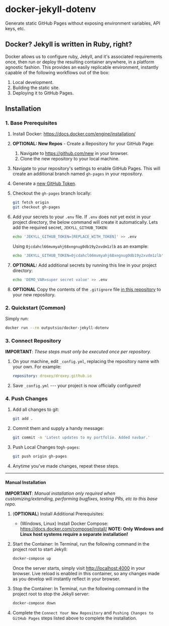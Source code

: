 # docker-jekyll-dotenv

Generate static GitHub Pages without exposing environment variables, API keys, etc.

## Docker? Jekyll is written in Ruby, right?

Docker allows us to configure ruby, Jekyll, and it's associated requirements once, then run or deploy the resulting container anywhere, in a platform agnostic fashion.
This provides an easily replicable environment, instantly capable of the following workflows out of the box:

1. Local development.
1. Building the static site.
1. Deploying it to GitHub Pages.

## Installation

### 1. Base Prerequisites

1. Install Docker: <https://docs.docker.com/engine/installation/>

1. **OPTIONAL: New Repos** - Create a Repository for your GitHub Page:

   1. Navigate to <https://github.com/new> in your browser.
   1. Clone the new repository to your local machine.

1. Navigate to your repository's settings to enable GitHub Pages. This will create an additional branch named `gh-pages` in your repository.

1. Generate a [new GitHub Token](https://github.com/settings/tokens/new).

1. Checkout the `gh-pages` branch locally:

   ```bash
   git fetch origin
   git checkout gh-pages
   ```

1. Add your secrets to your `.env` file. If `.env` does not yet exist in your project directory, the below command will create it automatically. Lets add the required secret, `JEKYLL_GITHUB_TOKEN`:

   ```bash
   echo 'JEKYLL_GITHUB_TOKEN=[REPLACE_WITH_TOKEN]' >> .env
   ```

   Using `0jcdahcl66mvmyahj68xngnug0db19y2xvdm1zlb` as an example:

   ```bash
   echo 'JEKYLL_GITHUB_TOKEN=0jcdahcl66mvmyahj68xngnug0db19y2xvdm1zlb' >> .env
   ```

1. **OPTIONAL:** Add additional secrets by running this line in your project directory:

   ```bash
   echo 'DEMO_VAR=super secret value' >> .env
   ```

1. **OPTIONAL** Copy the contents of the `.gitignore` file [in this repository](https://raw.githubusercontent.com/outputs-io/docker-jekyll-dotenv/master/.gitignore) to your new repository.

### 2. Quickstart (Common)

Simply run:

```bash
docker run --rm outputsio/docker-jekyll-dotenv
```

### 3. Connect Repository

**IMPORTANT**: _These steps must only be executed once per repository._

1. On your machine, edit `_config.yml`, replacing the repository name with your own. For example:

   ```yaml
   repository: droxey/droxey.github.io
   ```

1. Save `_config.yml` --- your project is now officially configured!

### 4. Push Changes

1. Add all changes to git:

   ```bash
   git add .
   ```

1. Commit them and supply a handy message:

   ```bash
   git commit -m 'Latest updates to my portfolio. Added navbar.'
   ```

1. Push Local Changes to`gh-pages`:

   ```bash
   git push origin gh-pages
   ```

1. Anytime you've made changes, repeat these steps.

---

#### Manual Installation

**IMPORTANT**: _Manual installation only required when customizing/extending, performing bugfixes, testing PRs, etc to this base repo._

1. (**OPTIONAL**) Install Additional Prerequisites:

   * (Windows, Linux) Install Docker Compose: <https://docs.docker.com/compose/install/>
     **NOTE: Only Windows and Linux host systems require a separate installation!**

1. Start the Container:
   In Terminal, run the following command in the project root to start Jekyll:

   ```bash
   docker-compose up
   ```

   Once the server starts, simply visit <http://localhost:4000> in your browser. Live reload is enabled in this container, so any changes made as you develop will instantly reflect in your browser.

1. Stop the Container:
   In Terminal, run the following command in the project root to stop the Jekyll server:

   ```bash
   docker-compose down
   ```

1. Complete the `Connect Your New Repository` and `Pushing Changes to GitHub Pages` steps listed above to complete the installation.
